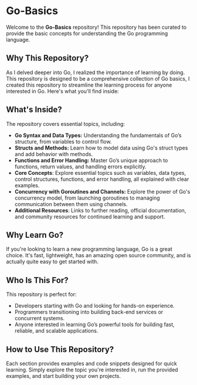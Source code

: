 # Go-Basics

Welcome to the **Go-Basics** repository! This repository has been curated to provide the basic concepts for understanding the Go programming language.

## Why This Repository?

As I delved deeper into Go, I realized the importance of learning by doing. This repository is designed to be a comprehensive collection of Go basics, I created this repository to streamline the learning process for anyone interested in Go. Here's what you'll find inside: 

## What's Inside?

The repository covers essential topics, including:

- **Go Syntax and Data Types:** Understanding the fundamentals of Go’s structure, from variables to control flow.
- **Structs and Methods:** Learn how to model data using Go's struct types and add behavior with methods.
- **Functions and Error Handling:** Master Go’s unique approach to functions, return values, and handling errors explicitly.
- **Core Concepts**: Explore essential topics such as variables, data types, control structures, functions, and error handling, all explained with clear examples.
- **Concurrency with Goroutines and Channels:** Explore the power of Go's concurrency model, from launching goroutines to managing communication between them using channels.
- **Additional Resources**: Links to further reading, official documentation, and community resources for continued learning and support.

## Why Learn Go?

If you're looking to learn a new programming language, Go is a great choice. It's fast, lightweight, has an amazing open source community, and is actually quite easy to get started with.

## Who Is This For?

This repository is perfect for:

- Developers starting with Go and looking for hands-on experience.
- Programmers transitioning into building back-end services or concurrent systems.
- Anyone interested in learning Go’s powerful tools for building fast, reliable, and scalable applications.

## How to Use This Repository?

Each section provides examples and code snippets designed for quick learning. Simply explore the topic you're interested in, run the provided examples, and start building your own projects.
